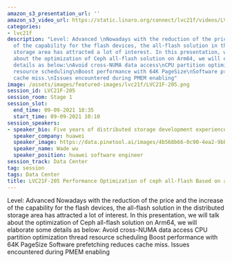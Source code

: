 ```yaml
---
amazon_s3_presentation_url: ''
amazon_s3_video_url: https://static.linaro.org/connect/lvc21f/videos/LVC21F-205.mp4
categories:
- lvc21f
description: "Level: Advanced \nNowadays with the reduction of the price and the increase
  of the capability for the flash devices, the all-flash solution in the distributed
  storage area has attracted a lot of interest. In this presentation, we will talk
  about the optimization of Ceph all-flash solution on Arm64, we will elaborate some
  details as below:\nAvoid cross-NUMA data access\nCPU partition optimization thread
  resource scheduling\nBoost performance with 64K PageSize\nSoftware prefetching reduces
  cache miss.\nIssues encountered during PMEM enabling"
image: /assets/images/featured-images/lvc21f/LVC21F-205.png
session_id: LVC21F-205
session_room: Stage 1
session_slot:
  end_time: 09-09-2021 10:35
  start_time: 09-09-2021 10:10
session_speakers:
- speaker_bio: Five years of distributed storage development experience
  speaker_company: huawei
  speaker_image: https://data.pinetool.ai/images/4b568b66-0c90-4ea2-9bb2-149521309520.jpeg
  speaker_name: Wade wu
  speaker_position: huawei software engineer
session_track: Data Center
tag: session
tags: Data Center
title: LVC21F-205 Performance Optimization of ceph all-flash Based on aarch64
---
```


Level: Advanced 
Nowadays with the reduction of the price and the increase of the capability for the flash devices, the all-flash solution in the distributed storage area has attracted a lot of interest. In this presentation, we will talk about the optimization of Ceph all-flash solution on Arm64, we will elaborate some details as below:
Avoid cross-NUMA data access
CPU partition optimization thread resource scheduling
Boost performance with 64K PageSize
Software prefetching reduces cache miss.
Issues encountered during PMEM enabling